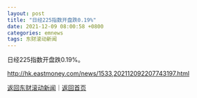 ```yaml
---
layout: post
title: "日经225指数开盘跌0.19%"
date: 2021-12-09 08:00:58 +0800
categories: emnews
tags: 东财滚动新闻
---
```


日经225指数开盘跌0.19%。

<http://hk.eastmoney.com/news/1533,202112092207743197.html>

[返回东财滚动新闻](//finews.withounder.com/emnews/)｜[返回首页](//finews.withounder.com/)
